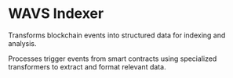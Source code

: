 # WAVS Indexer

Transforms blockchain events into structured data for indexing and analysis.

Processes trigger events from smart contracts using specialized transformers to extract and format relevant data.